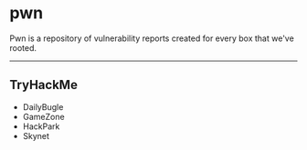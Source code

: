 # pwn

Pwn is a repository of vulnerability reports created for every box that we've rooted.

---
## TryHackMe
- DailyBugle
- GameZone
- HackPark
- Skynet
